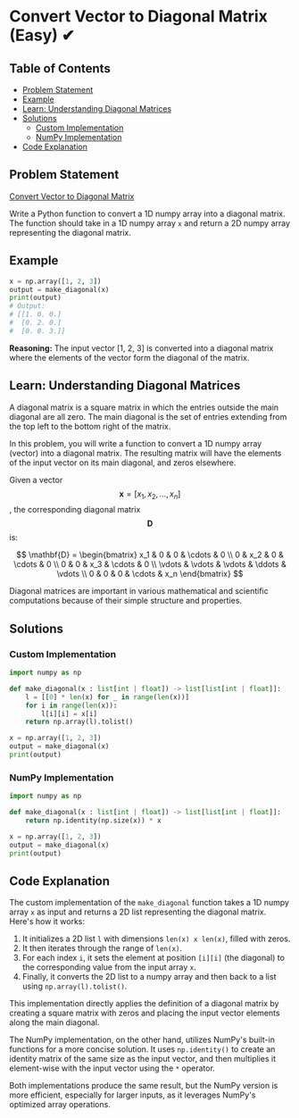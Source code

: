 # Convert Vector to Diagonal Matrix (Easy) ✔

## Table of Contents

- [Problem Statement](#problem-statement)
- [Example](#example)
- [Learn: Understanding Diagonal Matrices](#learn-understanding-diagonal-matrices)
- [Solutions](#solutions)
  - [Custom Implementation](#custom-implementation)
  - [NumPy Implementation](#numpy-implementation)
- [Code Explanation](#code-explanation)

## Problem Statement

[Convert Vector to Diagonal Matrix](https://www.deep-ml.com/problem/Convert%20Vector%20to%20Diagonal%20Matrix)

Write a Python function to convert a 1D numpy array into a diagonal matrix. The function should take in a 1D numpy array `x` and return a 2D numpy array representing the diagonal matrix.

## Example

```python
x = np.array([1, 2, 3])
output = make_diagonal(x)
print(output)
# Output:
# [[1. 0. 0.]
#  [0. 2. 0.]
#  [0. 0. 3.]]
```

**Reasoning:** The input vector [1, 2, 3] is converted into a diagonal matrix where the elements of the vector form the diagonal of the matrix.

## Learn: Understanding Diagonal Matrices

A diagonal matrix is a square matrix in which the entries outside the main diagonal are all zero. The main diagonal is the set of entries extending from the top left to the bottom right of the matrix.

In this problem, you will write a function to convert a 1D numpy array (vector) into a diagonal matrix. The resulting matrix will have the elements of the input vector on its main diagonal, and zeros elsewhere.

Given a vector $$\mathbf{x} = [x_1, x_2, \ldots, x_n]$$, the corresponding diagonal matrix $$\mathbf{D}$$ is:

$$
\mathbf{D} = \begin{bmatrix}
x_1 & 0 & 0 & \cdots & 0 \\
0 & x_2 & 0 & \cdots & 0 \\
0 & 0 & x_3 & \cdots & 0 \\
\vdots & \vdots & \vdots & \ddots & \vdots \\
0 & 0 & 0 & \cdots & x_n
\end{bmatrix}
$$

Diagonal matrices are important in various mathematical and scientific computations because of their simple structure and properties.

## Solutions

### Custom Implementation

```python
import numpy as np

def make_diagonal(x : list[int | float]) -> list[list[int | float]]:
    l = [[0] * len(x) for _ in range(len(x))]
    for i in range(len(x)):
        l[i][i] = x[i]
    return np.array(l).tolist()

x = np.array([1, 2, 3])
output = make_diagonal(x)
print(output)
```

### NumPy Implementation

```python
import numpy as np

def make_diagonal(x : list[int | float]) -> list[list[int | float]]:
    return np.identity(np.size(x)) * x

x = np.array([1, 2, 3])
output = make_diagonal(x)
print(output)
```

## Code Explanation

The custom implementation of the `make_diagonal` function takes a 1D numpy array `x` as input and returns a 2D list representing the diagonal matrix. Here's how it works:

1. It initializes a 2D list `l` with dimensions `len(x) x len(x)`, filled with zeros.
2. It then iterates through the range of `len(x)`.
3. For each index `i`, it sets the element at position `[i][i]` (the diagonal) to the corresponding value from the input array `x`.
4. Finally, it converts the 2D list to a numpy array and then back to a list using `np.array(l).tolist()`.

This implementation directly applies the definition of a diagonal matrix by creating a square matrix with zeros and placing the input vector elements along the main diagonal.

The NumPy implementation, on the other hand, utilizes NumPy's built-in functions for a more concise solution. It uses `np.identity()` to create an identity matrix of the same size as the input vector, and then multiplies it element-wise with the input vector using the `*` operator.

Both implementations produce the same result, but the NumPy version is more efficient, especially for larger inputs, as it leverages NumPy's optimized array operations.
